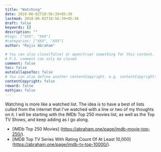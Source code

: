 ```yaml
---
title: "Watching"
date: 2018-06-02T10:56:39+05:30
lastmod: 2018-06-02T10:56:39+05:30
draft: false
keywords: []
description: ""
#tags: ["XXX", "XXX"]
#categories: ["XXX", "XXX"]
author: "Rajiv Abraham"

# You can also close(false) or open(true) something for this content.
# P.S. comment can only be closed
comment: false
toc: false
autoCollapseToc: false
# You can also define another contentCopyright. e.g. contentCopyright: "This is another copyright."
contentCopyright: false
reward: false
mathjax: false
---
```


Watching is more like a watched list. The idea is to have a best of lists culled from the internet that I've watched with a line or two of my thoughts on it. I will be starting with the IMDb Top 250 movies list, as well as the Top TV Shows, and keep adding as I go along.

* [IMDb Top 250 Movies] (https://abraham.one/page/imdb-movie-top-250/).
* [IMDB Top TV Series With Rating Count Of At Least 10,000] (https://abraham.one/page/imdb-tv-top-10000/).